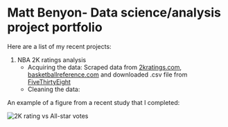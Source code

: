 # Matt Benyon- Data science/analysis project portfolio

Here are a list of my recent projects:
1. NBA 2K ratings analysis
    - Acquiring the data: Scraped data from [2kratings.com](https://www.2kratings.com/), [basketballreference.com](https://www.basketball-reference.com/allstar/NBA_2021_voting.html)            and downloaded .csv file from [FiveThirtyEight](https://projects.fivethirtyeight.com/nba-player-ratings/)
    - Cleaning the data: 

An example of a figure from a recent study that I completed:

![2K rating vs All-star votes](https://raw.githubusercontent.com/MattBenyon/Portfolio/main/2kvsvotesLOG.png "NBA all-star votes plotted on a log scale against NBA 2K rating")



